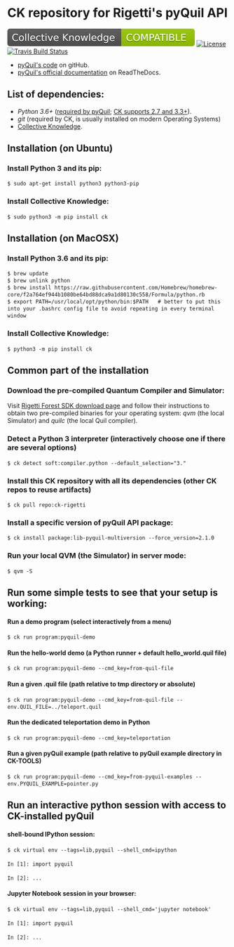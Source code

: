 # CK repository for Rigetti's pyQuil API

[![compatibility](https://github.com/ctuning/ck-guide-images/blob/master/ck-compatible.svg)](https://github.com/ctuning/ck)
[![License](https://img.shields.io/badge/License-BSD%203--Clause-blue.svg)](https://opensource.org/licenses/BSD-3-Clause)
[![Travis Build Status](https://travis-ci.org/ctuning/ck-rigetti.svg?branch=master)](https://travis-ci.org/ctuning/ck-rigetti)

* [pyQuil's code](https://github.com/rigetti/pyquil) on gitHub.
* [pyQuil's official documentation](https://pyquil.readthedocs.io/en/stable/) on ReadTheDocs.

## List of dependencies:
- *Python 3.6+* ([required by pyQuil](https://pyquil.readthedocs.io/en/stable/start.html); [CK supports 2.7 and 3.3+](https://github.com/ctuning/ck#minimal-installation)).
- *git* (required by CK, is usually installed on modern Operating Systems)
- [Collective Knowledge](http://cknowledge.org).


## Installation (on Ubuntu)

### Install Python 3 and its pip:

```
$ sudo apt-get install python3 python3-pip
```

### Install Collective Knowledge:

```
$ sudo python3 -m pip install ck
```


## Installation (on MacOSX)

### Install Python 3.6 and its pip:
```
$ brew update
$ brew unlink python
$ brew install https://raw.githubusercontent.com/Homebrew/homebrew-core/f2a764ef944b1080be64bd88dca9a1d80130c558/Formula/python.rb
$ export PATH=/usr/local/opt/python/bin:$PATH   # better to put this into your .bashrc config file to avoid repeating in every terminal window
```

### Install Collective Knowledge:

```
$ python3 -m pip install ck
```


## Common part of the installation

### Download the pre-compiled Quantum Compiler and Simulator:

Visit [Rigetti Forest SDK download page](https://www.rigetti.com/forest)
and follow their instructions to obtain two pre-compiled binaries
for your operating system: *qvm* (the local Simulator) and *quilc* (the local Quil compiler).


### Detect a Python 3 interpreter (interactively choose one if there are several options)
```
$ ck detect soft:compiler.python --default_selection="3."
```

### Install this CK repository with all its dependencies (other CK repos to reuse artifacts)
```
$ ck pull repo:ck-rigetti
```

### Install a specific version of pyQuil API package:

```
$ ck install package:lib-pyquil-multiversion --force_version=2.1.0
```

### Run your local QVM (the Simulator) in server mode:

```
$ qvm -S
```


## Run some simple tests to see that your setup is working:

#### Run a demo program (select interactively from a menu)

```
$ ck run program:pyquil-demo
```

#### Run the hello-world demo (a Python runner + default hello_world.quil file)

```
$ ck run program:pyquil-demo --cmd_key=from-quil-file
```

#### Run a given .quil file (path relative to tmp directory or absolute)

```
$ ck run program:pyquil-demo --cmd_key=from-quil-file --env.QUIL_FILE=../teleport.quil
```

#### Run the dedicated teleportation demo in Python

```
$ ck run program:pyquil-demo --cmd_key=teleportation
```

#### Run a given pyQuil example (path relative to pyQuil example directory in CK-TOOLS)
```
$ ck run program:pyquil-demo --cmd_key=from-pyquil-examples --env.PYQUIL_EXAMPLE=pointer.py
```


## Run an interactive python session with access to CK-installed pyQuil

#### shell-bound IPython session:
```
$ ck virtual env --tags=lib,pyquil --shell_cmd=ipython

In [1]: import pyquil

In [2]: ...
```

#### Jupyter Notebook session in your browser:
```
$ ck virtual env --tags=lib,pyquil --shell_cmd='jupyter notebook'

In [1]: import pyquil

In [2]: ...
```
